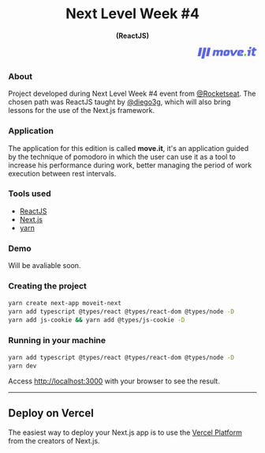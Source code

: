 <h1 align="center">Next Level Week #4</h1> <p align="center"><strong>(ReactJS)</strong></p>

<p align="right"><img src="./public/logo-full.svg" alt="Will be avaliable soon." width="120"/></p>

### About
Project developed during Next Level Week #4 event from [@Rocketseat](https://github.com/rocketseat). The chosen path was ReactJS taught by [@diego3g](https://github.com/diego3g), which will also bring lessons for the use of the Next.js framework.

### Application
  The application for this edition is called **move.it**, it's an application guided by the technique of pomodoro in which the user can use it as a tool to increase his performance during work, better managing the period of work execution between rest intervals.

### Tools used
- [ReactJS](https://reactjs.org/docs)
- [Next.js](https://nextjs.org/docs)
- [yarn](https://yarnpkg.com/)

### Demo
Will be avaliable soon.
  


### Creating the project
```bash
yarn create next-app moveit-next
yarn add typescript @types/react @types/react-dom @types/node -D 
yarn add js-cookie && yarn add @types/js-cookie -D
```
### Running in your machine
```bash
yarn add typescript @types/react @types/react-dom @types/node -D
yarn dev
```
Access [http://localhost:3000](http://localhost:3000) with your browser to see the result.

---

## Deploy on Vercel
The easiest way to deploy your Next.js app is to use the [Vercel Platform](https://vercel.com/new?utm_medium=default-template&filter=next.js&utm_source=create-next-app&utm_campaign=create-next-app-readme) from the creators of Next.js.
